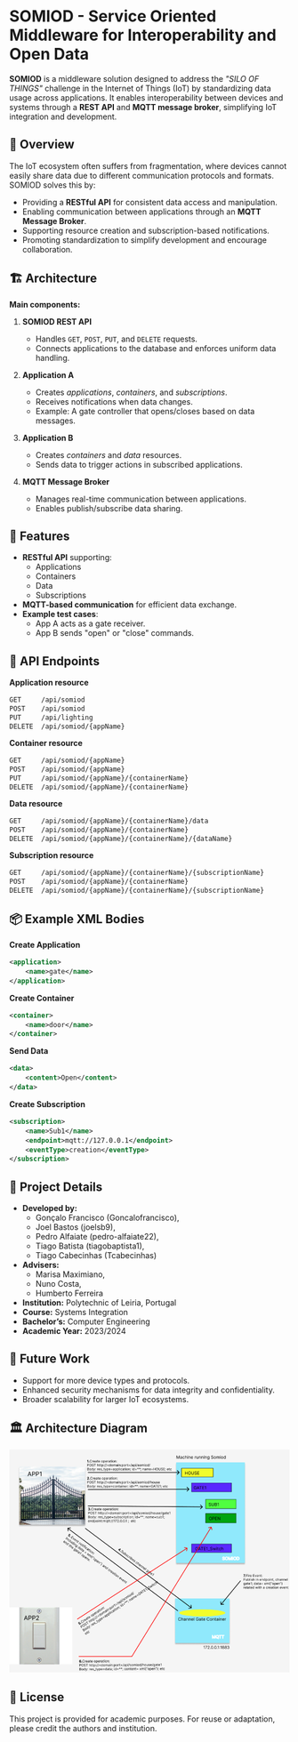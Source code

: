 
# SOMIOD - Service Oriented Middleware for Interoperability and Open Data

**SOMIOD** is a middleware solution designed to address the *"SILO OF THINGS"* challenge in the Internet of Things (IoT) by standardizing data usage across applications. It enables interoperability between devices and systems through a **REST API** and **MQTT message broker**, simplifying IoT integration and development.



## 📜 Overview

The IoT ecosystem often suffers from fragmentation, where devices cannot easily share data due to different communication protocols and formats. SOMIOD solves this by:

- Providing a **RESTful API** for consistent data access and manipulation.
- Enabling communication between applications through an **MQTT Message Broker**.
- Supporting resource creation and subscription-based notifications.
- Promoting standardization to simplify development and encourage collaboration.



## 🏗 Architecture

**Main components:**
1. **SOMIOD REST API**
   - Handles `GET`, `POST`, `PUT`, and `DELETE` requests.
   - Connects applications to the database and enforces uniform data handling.

2. **Application A**
   - Creates *applications*, *containers*, and *subscriptions*.
   - Receives notifications when data changes.
   - Example: A gate controller that opens/closes based on data messages.

3. **Application B**
   - Creates *containers* and *data* resources.
   - Sends data to trigger actions in subscribed applications.

4. **MQTT Message Broker**
   - Manages real-time communication between applications.
   - Enables publish/subscribe data sharing.



## 🚀 Features

- **RESTful API** supporting:
  - Applications
  - Containers
  - Data
  - Subscriptions
- **MQTT-based communication** for efficient data exchange.
- **Example test cases**:
  - App A acts as a gate receiver.
  - App B sends "open" or "close" commands.



## 📡 API Endpoints

**Application resource**
```http
GET     /api/somiod
POST    /api/somiod
PUT     /api/lighting
DELETE  /api/somiod/{appName}
```

**Container resource**
```http
GET     /api/somiod/{appName}
POST    /api/somiod/{appName}
PUT     /api/somiod/{appName}/{containerName}
DELETE  /api/somiod/{appName}/{containerName}
```

**Data resource**
```http
GET     /api/somiod/{appName}/{containerName}/data
POST    /api/somiod/{appName}/{containerName}
DELETE  /api/somiod/{appName}/{containerName}/{dataName}
```

**Subscription resource**
```http
GET     /api/somiod/{appName}/{containerName}/{subscriptionName}
POST    /api/somiod/{appName}/{containerName}
DELETE  /api/somiod/{appName}/{containerName}/{subscriptionName}
```



## 📦 Example XML Bodies

**Create Application**
```xml
<application>
    <name>gate</name>
</application>
```

**Create Container**
```xml
<container>
    <name>door</name>
</container>
```

**Send Data**
```xml
<data>
    <content>Open</content>
</data>
```

**Create Subscription**
```xml
<subscription>
    <name>Sub1</name>
    <endpoint>mqtt://127.0.0.1</endpoint>
    <eventType>creation</eventType>
</subscription>
```



## 📅 Project Details

- **Developed by:** 
  - Gonçalo Francisco (Goncalofrancisco), 
  - Joel Bastos (joelsb9), 
  - Pedro Alfaiate (pedro-alfaiate22), 
  - Tiago Batista (tiagobaptista1), 
  - Tiago Cabecinhas (Tcabecinhas)
- **Advisers:** 
  - Marisa Maximiano, 
  - Nuno Costa, 
  - Humberto Ferreira
- **Institution:** Polytechnic of Leiria, Portugal
- **Course:** Systems Integration
- **Bachelor’s:** Computer Engineering
- **Academic Year:** 2023/2024



## 🔮 Future Work

- Support for more device types and protocols.
- Enhanced security mechanisms for data integrity and confidentiality.
- Broader scalability for larger IoT ecosystems.



## 🏛️ Architecture Diagram

![Architecture Diagram](architecture.png)



## 📄 License

This project is provided for academic purposes. For reuse or adaptation, please credit the authors and institution.